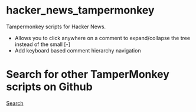 # hacker_news_tampermonkey
Tampermonkey scripts for Hacker News.

- Allows you to click anywhere on a comment to expand/collapse the tree instead of the small [-]
- Add keyboard based comment hierarchy navigation

# Search for other TamperMonkey scripts on Github
[Search](https://gist.github.com/search?q=%22%3D%3DUserScript%3D%3D%22+hacker+news&ref=searchresults)
